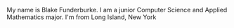 My name is Blake Funderburke. I am a junior Computer Science and Applied Mathematics major. I'm from Long Island, New York
